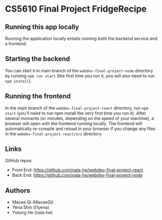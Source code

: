 # CS5610 Final Project FridgeRecipe

## Running this app locally

Running the application locally entails running both the backend service and a frontend.

## Starting the backend
You can start it in main branch of the `webdev-final-project-node` directory by running `npm run start`
(the first time you run it, you will also need to run `npm install`).

## Running the frontend
In the main branch of the `webdev-final-project-react` directory, run `npm start` (you'll need to run
npm install the very first time you run it). After several moments (or minutes, depending on the
speed of your machine), a browser will open with the frontend running locally. The frontend will
automatically re-compile and reload in your browser if you change any files in the
`webdev-final-project-react/src` directory.

## Links

GitHub repos
* Front End: https://github.com/nala-he/webdev-final-project-react
* Back End: https://github.com/nala-he/webdev-final-project-node

## Authors
* Macee Qi (MaceeQi)
* Yena Shin (t1yena)
* Yutong He (nala-he)

